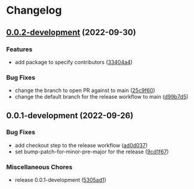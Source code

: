 # Changelog

## [0.0.2-development](https://github.com/lukso-network/tools-lsp6-signer/compare/v0.0.1-development...v0.0.2-development) (2022-09-30)


### Features

* add package to specify contributors ([33404a4](https://github.com/lukso-network/tools-lsp6-signer/commit/33404a4348410d550c6324f847ab7d4da05fc353))


### Bug Fixes

* change the branch to open PR against to main ([25c9f60](https://github.com/lukso-network/tools-lsp6-signer/commit/25c9f60535da22d5065c0ee5a8a9b0c3541d7682))
* change the default branch for the release workflow to main ([d99b7d5](https://github.com/lukso-network/tools-lsp6-signer/commit/d99b7d5383629ec75634222ac4ec09a701a57b8c))

## 0.0.1-development (2022-09-26)


### Bug Fixes

* add checkout step to the release workflow ([ad0d037](https://github.com/lukso-network/tools-lsp6-signer/commit/ad0d0372ee306279ceb6a8a21e3c120d3163a29d))
* set bump-patch-for-minor-pre-major for the release ([9cd1f67](https://github.com/lukso-network/tools-lsp6-signer/commit/9cd1f67eb55fef1cb98a8444ade3379c5fe4d2c7))


### Miscellaneous Chores

* release 0.0.1-development ([5305ad1](https://github.com/lukso-network/tools-lsp6-signer/commit/5305ad1c9cd8569a12852759c51709b60c848fda))
